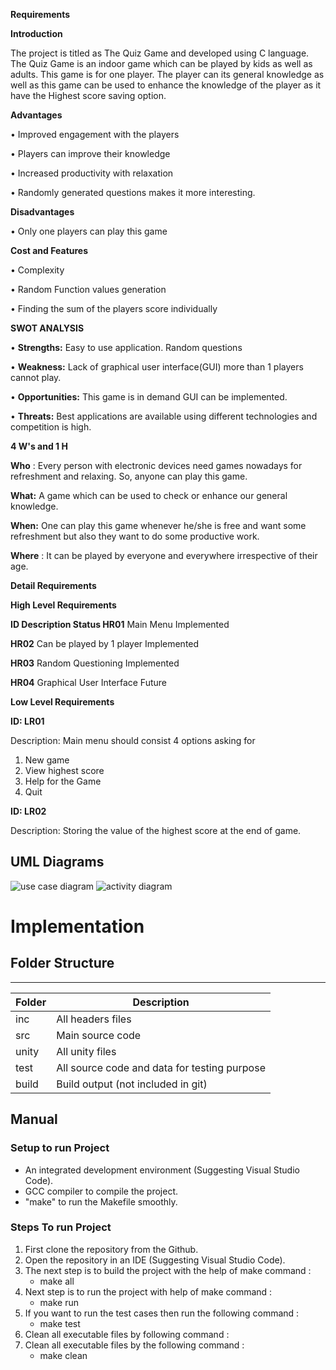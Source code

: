 **Requirements**

**Introduction**

The project is titled as The Quiz Game and developed using C language. The Quiz Game is an indoor game which can be played by kids as well as adults. This game is for one player. The player can its general knowledge as well as this game can be used to enhance the knowledge of the player as it have the Highest score saving option.

**Advantages**

• Improved engagement with the players

• Players can improve their knowledge

• Increased productivity with relaxation

• Randomly generated questions makes it more interesting.

**Disadvantages**

• Only one players can play this game

**Cost and Features**

• Complexity

• Random Function values generation

• Finding the sum of the players score individually

**SWOT ANALYSIS**

• **Strengths:** Easy to use application. Random questions

• **Weakness:** Lack of graphical user interface(GUI) more than 1 players cannot play.

• **Opportunities:** This game is in demand GUI can be implemented.

• **Threats:** Best applications are available using different technologies and competition is high.

**4 W&#39;s and 1 H**

**Who** : Every person with electronic devices need games nowadays for refreshment and relaxing. So, anyone can play this game.

**What:** A game which can be used to check or enhance our general knowledge.

**When:** One can play this game whenever he/she is free and want some refreshment but also they want to do some productive work.

**Where** : It can be played by everyone and everywhere irrespective of their age.

**Detail Requirements**

**High Level Requirements**

**ID Description Status HR01** Main Menu Implemented

**HR02** Can be played by 1 player Implemented

**HR03** Random Questioning Implemented

**HR04** Graphical User Interface Future

**Low Level Requirements**

**ID: LR01**

Description: Main menu should consist 4 options asking for

1. New game
2. View highest score
3. Help for the Game
4. Quit

**ID: LR02**

Description: Storing the value of the highest score at the end of game.

## UML Diagrams

![use case diagram](https://user-images.githubusercontent.com/77190311/143044094-99c026dd-da71-4f42-8171-2251edfba35f.png)
![activity diagram](https://user-images.githubusercontent.com/77190311/143044123-0eaf181b-a1ab-4efc-a388-d947d7f0ebd1.png)

# Implementation
## Folder Structure
---
| Folder | Description                                  |
| ------ | -------------------------------------------- |
| inc    | All headers files                            |
| src    | Main source code                             |
| unity  | All unity files                              |
| test   | All source code and data for testing purpose |
| build  | Build output (not included in git)           |
## Manual
### Setup to run Project
- An integrated development environment (Suggesting Visual Studio Code).
- GCC compiler to compile the project.
- "make" to run the Makefile smoothly.
### Steps To run Project
1. First clone the repository from the Github.
2. Open the repository in an IDE (Suggesting Visual Studio Code).
3. The next step is to build the project with the help of make command :
   - make all
4. Next step is to run the project with help of make command :
   - make run
5. If you want to run the test cases then run the following command :
   - make test
6. Clean all executable files by following command :
6. Clean all executable files by the following command :
   - make clean
